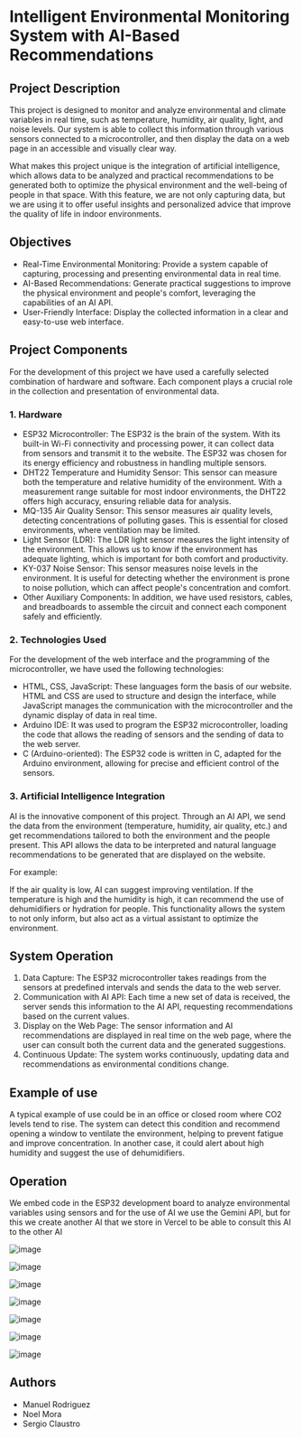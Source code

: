 # Intelligent Environmental Monitoring System with AI-Based Recommendations

## Project Description
This project is designed to monitor and analyze environmental and climate variables in real time, such as temperature, humidity, air quality, light, and noise levels. Our system is able to collect this information through various sensors connected to a microcontroller, and then display the data on a web page in an accessible and visually clear way.

What makes this project unique is the integration of artificial intelligence, which allows data to be analyzed and practical recommendations to be generated both to optimize the physical environment and the well-being of people in that space. With this feature, we are not only capturing data, but we are using it to offer useful insights and personalized advice that improve the quality of life in indoor environments.

## Objectives
* Real-Time Environmental Monitoring: Provide a system capable of capturing, processing and presenting environmental data in real time.
* AI-Based Recommendations: Generate practical suggestions to improve the physical environment and people's comfort, leveraging the capabilities of an AI API.
* User-Friendly Interface: Display the collected information in a clear and easy-to-use web interface.

## Project Components
For the development of this project we have used a carefully selected combination of hardware and software. Each component plays a crucial role in the collection and presentation of environmental data.

### 1. Hardware
* ESP32 Microcontroller: The ESP32 is the brain of the system. With its built-in Wi-Fi connectivity and processing power, it can collect data from sensors and transmit it to the website. The ESP32 was chosen for its energy efficiency and robustness in handling multiple sensors.
* DHT22 Temperature and Humidity Sensor: This sensor can measure both the temperature and relative humidity of the environment. With a measurement range suitable for most indoor environments, the DHT22 offers high accuracy, ensuring reliable data for analysis.
* MQ-135 Air Quality Sensor: This sensor measures air quality levels, detecting concentrations of polluting gases. This is essential for closed environments, where ventilation may be limited.
* Light Sensor (LDR): The LDR light sensor measures the light intensity of the environment. This allows us to know if the environment has adequate lighting, which is important for both comfort and productivity.
* KY-037 Noise Sensor: This sensor measures noise levels in the environment. It is useful for detecting whether the environment is prone to noise pollution, which can affect people's concentration and comfort.
* Other Auxiliary Components: In addition, we have used resistors, cables, and breadboards to assemble the circuit and connect each component safely and efficiently.

### 2. Technologies Used
For the development of the web interface and the programming of the microcontroller, we have used the following technologies:
* HTML, CSS, JavaScript: These languages ​​form the basis of our website. HTML and CSS are used to structure and design the interface, while JavaScript manages the communication with the microcontroller and the dynamic display of data in real time.
* Arduino IDE: It was used to program the ESP32 microcontroller, loading the code that allows the reading of sensors and the sending of data to the web server.
* C (Arduino-oriented): The ESP32 code is written in C, adapted for the Arduino environment, allowing for precise and efficient control of the sensors.

### 3. Artificial Intelligence Integration
AI is the innovative component of this project. Through an AI API, we send the data from the environment (temperature, humidity, air quality, etc.) and get recommendations tailored to both the environment and the people present. This API allows the data to be interpreted and natural language recommendations to be generated that are displayed on the website.

For example:

If the air quality is low, AI can suggest improving ventilation.
If the temperature is high and the humidity is high, it can recommend the use of dehumidifiers or hydration for people.
This functionality allows the system to not only inform, but also act as a virtual assistant to optimize the environment.

## System Operation
1. Data Capture: The ESP32 microcontroller takes readings from the sensors at predefined intervals and sends the data to the web server.
2. Communication with AI API: Each time a new set of data is received, the server sends this information to the AI ​​API, requesting recommendations based on the current values.
3. Display on the Web Page: The sensor information and AI recommendations are displayed in real time on the web page, where the user can consult both the current data and the generated suggestions.
4. Continuous Update: The system works continuously, updating data and recommendations as environmental conditions change.

## Example of use
A typical example of use could be in an office or closed room where CO2 levels tend to rise. The system can detect this condition and recommend opening a window to ventilate the environment, helping to prevent fatigue and improve concentration. In another case, it could alert about high humidity and suggest the use of dehumidifiers.

## Operation
We embed code in the ESP32 development board to analyze environmental variables using sensors and for the use of AI we use the Gemini API, but for this we create another AI that we store in Vercel to be able to consult this AI to the other AI

![image](https://github.com/user-attachments/assets/9a6771b0-f85a-4e34-aa5e-95e29b59af87)

![image](https://github.com/user-attachments/assets/cc6f2b33-f7f5-43a6-93e1-96264503e76d)

![image](https://github.com/user-attachments/assets/02391387-eee2-4440-8578-2c619dd8cc5f)

![image](https://github.com/user-attachments/assets/6bdae549-b618-46a1-a785-ad49775dab32)

![image](https://github.com/user-attachments/assets/e8c2c231-e567-4e22-8c6d-4c37f8570c91)

![image](https://github.com/user-attachments/assets/7fd81beb-4f72-447f-bdd2-03570350af16)

![image](https://github.com/user-attachments/assets/f153d0a3-7520-441a-9dcb-d32c605c399c)

## Authors
* Manuel Rodriguez
* Noel Mora
* Sergio Claustro
